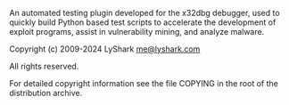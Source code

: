 An automated testing plugin developed for the x32dbg debugger, used to quickly build Python based test scripts to accelerate the development of exploit programs, assist in vulnerability mining, and analyze malware.

Copyright (c) 2009-2024 LyShark <me@lyshark.com>

All rights reserved.

For detailed copyright information see the file COPYING in the root of the distribution archive.